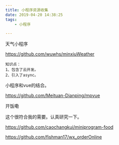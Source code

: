 ```yaml
---
title: 小程序资源收集
date: 2019-04-20 14:38:25
tags:
	- 小程序

---
```




天气小程序

https://github.com/wuwhs/minxiuWeather

```
知识点：
1、包含了云开发。
2、引入了async。

```



小程序和vue的结合。

https://github.com/Meituan-Dianping/mpvue





开饭嘞

这个很符合我的需要。认真研究一下。

https://github.com/caochangkui/miniprogram-food





https://github.com/fishman17/wx_orderOnline



